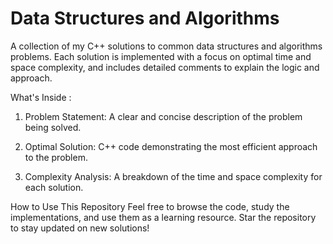 ﻿# Data Structures and Algorithms

A collection of my C++ solutions to common data structures and algorithms problems. Each solution is implemented with a focus on optimal time and space complexity, and includes detailed comments to explain the logic and approach.

What's Inside :

1) Problem Statement: A clear and concise description of the problem being solved.

2) Optimal Solution: C++ code demonstrating the most efficient approach to the problem.

3) Complexity Analysis: A breakdown of the time and space complexity for each solution.

How to Use This Repository
Feel free to browse the code, study the implementations, and use them as a learning resource. Star the repository to stay updated on new solutions!
